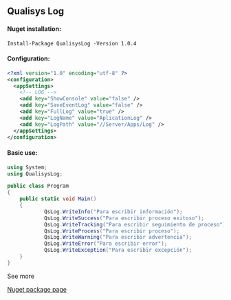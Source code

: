## Qualisys Log

#### Nuget installation:

```
Install-Package QualisysLog -Version 1.0.4
```

#### Configuration:

```xml
<?xml version="1.0" encoding="utf-8" ?>
<configuration>
  <appSettings>
    <!-- LOG -->
    <add key="ShowConsole" value="false" />
    <add key="SaveEventLog" value="false" />
    <add key="FullLog" value="true" />
    <add key="LogName" value="AplicationLog" />
    <add key="LogPath" value="//Server/Apps/Log" />
  </appSettings>
</configuration>
```

#### Basic use:

```csharp
using System;
using QualisysLog;

public class Program
{
	public static void Main()
	{
            QsLog.WriteInfo("Para escribir información");
            QsLog.WriteSuccess("Para escribir proceso exitoso");
            QsLog.WriteTracking("Para escribir seguimiento de proceso");
            QsLog.WriteProcess("Para escribir proceso");
            QsLog.WriteWarning("Para escribir advertencia");
            QsLog.WriteError("Para escribir error");
            QsLog.WriteException("Para escribir excepción");
	}
}
```

See more

[Nuget package page](https://www.nuget.org/packages/QualisysLog/)